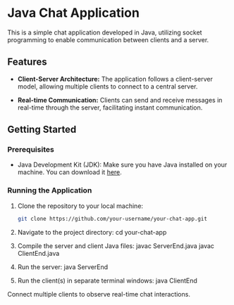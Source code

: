 # Java Chat Application

This is a simple chat application developed in Java, utilizing socket programming to enable communication between clients and a server.

## Features

- **Client-Server Architecture:** The application follows a client-server model, allowing multiple clients to connect to a central server.

- **Real-time Communication:** Clients can send and receive messages in real-time through the server, facilitating instant communication.


## Getting Started

### Prerequisites

- Java Development Kit (JDK): Make sure you have Java installed on your machine. You can download it [here](https://www.oracle.com/java/technologies/javase-downloads.html).

### Running the Application

1. Clone the repository to your local machine:

   ```bash
   git clone https://github.com/your-username/your-chat-app.git
   
2. Navigate to the project directory:
    cd your-chat-app

3. Compile the server and client Java files:
    javac ServerEnd.java
    javac ClientEnd.java

4. Run the server:
    java ServerEnd

5. Run the client(s) in separate terminal windows:
    java ClientEnd
   
Connect multiple clients to observe real-time chat interactions.
